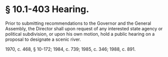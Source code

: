 # § 10.1-403 Hearing.

<p>Prior to submitting recommendations to the Governor and the General Assembly, the Director shall upon request of any interested state agency or political subdivision, or upon his own motion, hold a public hearing on a proposal to designate a scenic river.</p><p>1970, c. 468, § 10-172; 1984, c. 739; 1985, c. 346; 1988, c. 891.</p>